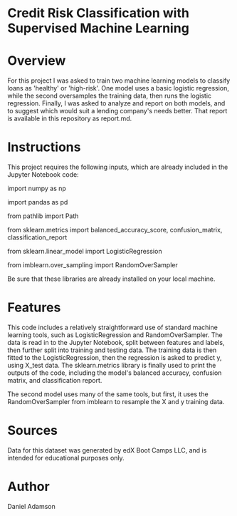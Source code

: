 # Credit Risk Classification with Supervised Machine Learning

# Overview

For this project I was asked to train two machine learning models to classify loans as 'healthy' or 'high-risk'. One model uses a basic logistic regression, while the second oversamples the training data, then runs the logistic regression. Finally, I was asked to analyze and report on both models, and to suggest which would suit a lending company's needs better. That report is available in this repository as report.md. 

# Instructions

This project requires the following inputs, which are already included in the Jupyter Notebook code:
  
  import numpy as np
  
  import pandas as pd
  
  from pathlib import Path
  
  from sklearn.metrics import balanced_accuracy_score, confusion_matrix, classification_report
  
  from sklearn.linear_model import LogisticRegression
  
  from imblearn.over_sampling import RandomOverSampler

Be sure that these libraries are already installed on your local machine.

# Features

This code includes a relatively straightforward use of standard machine learning tools, such as LogisticRegression and RandomOverSampler. The data is read in to the Jupyter Notebook, split between features and labels, then further split into training and testing data. The training data is then fitted to the LogisticRegression, then the regression is asked to predict y, using X_test data. The sklearn.metrics library is finally used to print the outputs of the code, including the model's balanced accuracy, confusion matrix, and classification report.

The second model uses many of the same tools, but first, it uses the RandomOverSampler from imblearn to resample the X and y training data.

# Sources

Data for this dataset was generated by edX Boot Camps LLC, and is intended for educational purposes only.

# Author

Daniel Adamson
